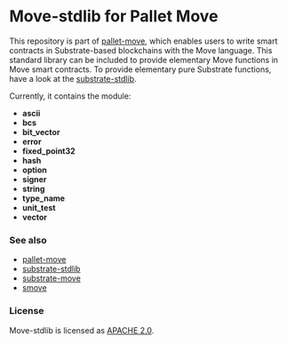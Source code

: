 # Move-stdlib for Pallet Move

This repository is part of [pallet-move], which enables users to write smart contracts in Substrate-based blockchains with the Move language.
This standard library can be included to provide elementary Move functions in Move smart contracts.
To provide elementary pure Substrate functions, have a look at the [substrate-stdlib].

Currently, it contains the module:
- **ascii**
- **bcs**
- **bit_vector**
- **error**
- **fixed_point32**
- **hash**
- **option**
- **signer**
- **string**
- **type_name**
- **unit_test**
- **vector**


### See also

- [pallet-move]
- [substrate-stdlib]
- [substrate-move]
- [smove]


### License

Move-stdlib is licensed as [APACHE 2.0](LICENSE).


[pallet-move]: https://github.com/eigerco/pallet-move
[substrate-move]: https://github.com/eigerco/substrate-move
[smove]: https://github.com/eigerco/smove
[substrate-stdlib]: https://github.com/eigerco/substrate-stdlib
